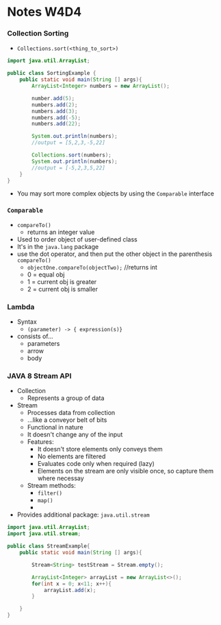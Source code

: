 # Notes W4D4

### Collection Sorting

- `Collections.sort(<thing_to_sort>)`

```java
import java.util.ArrayList;

public class SortingExample {
    public static void main(String [] args){
        ArrayList<Integer> numbers = new ArrayList();

        number.add(5);
        numbers.add(2);
        numbers.add(3);
        numbers.add(-5);
        numbers.add(22);

        System.out.println(numbers);
        //output = [5,2,3,-5,22]

        Collections.sort(numbers);
        System.out.println(numbers);
        //output = [-5,2,3,5,22]
    }
}
```

- You may sort more complex objects by using the `Comparable` interface

### `Comparable`

- `compareTo()`
    - returns an integer value
- Used to order object of user-defined class
- It's in the `java.lang` package
- use the dot operator, and then put the other object in the parenthesis
`compareTo()`
    - `objectOne.compareTo(objectTwo);` //returns int
    - 0 = equal obj
    - 1 = current obj is greater
    - 2 = current obj is smaller


### Lambda

- Syntax
    - `(parameter) -> { expression(s)}`
- consists of...
    - parameters
    - arrow
    - body

### JAVA 8 Stream API

- Collection
    - Represents a group of data
- Stream
    - Processes data from collection
    - ...like a conveyor belt of bits
    - Functional in nature
    - It doesn't change any of the input
    - Features:
        - It doesn't store elements only conveys them
        - No elements are filtered
        - Evaluates code only when required (lazy)
        - Elements on the stream are only visible once, so capture them where necessay
    - Stream methods:
        - `filter()`
        - `map()`
        -   
- Provides additional package: `java.util.stream`


```java 
import java.util.ArrayList;
import java.util.stream;

public class StreamExample{
    public static void main(String [] args){

        Stream<String> testStream = Stream.empty();

        ArrayList<Integer> arrayList = new ArrayList<>();
        for(int x = 0; x<11; x++){
            arrayList.add(x);
        }

    }
}
```